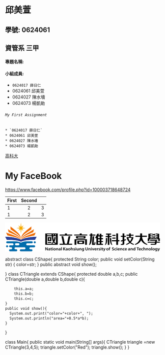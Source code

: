 # 邱美萱

## 學號: 0624061

## 資管系 三甲

#### 專題名稱: 

#### 小組成員:


* `0624017 薛日仁`
* 0624061 邱美萱
* 0624027 陳水墻
* 0624073 楊凱勛

###### `My First Assignment`

```
* `0624017 薛日仁`
* 0624061 邱美萱
* 0624027 陳水墻
* 0624073 楊凱勛
```

[高科大](https://www.nkust.edu.tw/)

# My FaceBook
<https://www.facebook.com/profile.php?id=100003718648724>

|First|Second||
|:----|:----:|----:|
|1 |2 |3 |
|1 |2 |3 |

![image](https://github.com/aoaovm/oo_1/blob/master/nkust.png)

abstract class CShape{
  protected String color;
    public void setColor(String str)
{
    color=str;
}
public abstract void show();

}
class CTriangle extends CShape{
    protected double a,b,c;
    public CTriangle(double a,double b,double c){

        this.a=a;
        this.b=b;
        this.c=c;
    }
    public void show(){
      System.out.print("color="+color+", ");
      System.out.println("area="+0.5*a*b);
    }
}

class Main{
    public static void main(String[] args){
        CTriangle triangle =new CTriangle(3,4,5);
        triangle.setColor("Red");
        triangle.show();
    }
}

